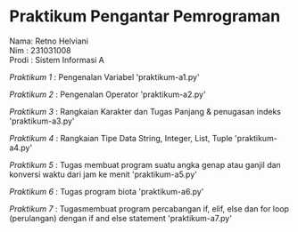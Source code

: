 # Praktikum Pengantar Pemrograman
<div> Nama: Retno Helviani </div>
<div> Nim : 231031008 </div>
<div> Prodi : Sistem Informasi A </div>

*Praktikum 1* : Pengenalan Variabel 'praktikum-a1.py'

*Praktikum 2* : Pengenalan Operator 'praktikum-a2.py'

*Praktikum 3* : Rangkaian Karakter dan Tugas Panjang & penugasan indeks 'praktikum-a3.py'

*Praktikum 4* : Rangkaian Tipe Data String, Integer, List, Tuple 'praktikum-a4.py'

*Praktikum 5* : Tugas membuat program suatu angka genap atau ganjil dan konversi waktu dari jam ke menit 'praktikum-a5.py'

*Praktikum 6* : Tugas program biota 'praktikum-a6.py'

*Praktikum 7* : Tugasmembuat program percabangan if, elif, else dan for loop (perulangan) dengan if and else statement 'praktikum-a7.py'

